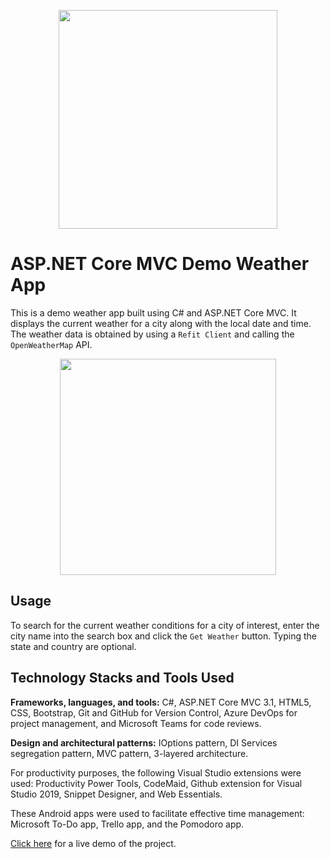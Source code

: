 <p align="center"> 
  <img width=350 src="https://user-images.githubusercontent.com/19508650/136642393-8b84f333-25b9-44c7-bcd9-d21ad7eb2d21.jpg">
</p>

# ASP.NET Core MVC Demo Weather App

This is a demo weather app built using C# and ASP.NET Core MVC. It displays the current weather for a city along with the local date and time. The weather data is obtained by using a `Refit Client` and calling the `OpenWeatherMap` API.

<p align="center"> 
  <img width=346 src="https://user-images.githubusercontent.com/19508650/136658509-467c48d9-7e15-4734-9fbe-b884d8cdecf6.jpg">
</p>

<!-- <p align="center">
  <img src="src/Screenshots/weatherss.png">
</p>
 -->

## Usage

To search for the current weather conditions for a city of interest, enter the city name into the search box and click the `Get Weather` button. Typing the state and country are optional.

## Technology Stacks and Tools Used

**Frameworks, languages, and tools:** C#, ASP.NET Core MVC 3.1, HTML5, CSS, Bootstrap, Git and GitHub for Version Control, Azure DevOps for project management, and Microsoft Teams for code reviews.

**Design and architectural patterns:** IOptions pattern, DI Services segregation pattern, MVC pattern, 3-layered architecture.

For productivity purposes, the following Visual Studio extensions were used: Productivity Power Tools, CodeMaid, Github extension for Visual Studio 2019, Snippet Designer, and Web Essentials. 

These Android apps were used to facilitate effective time management: Microsoft To-Do app, Trello app, and the Pomodoro app.

[Click here](https://weatherapp.rajnarayanan.com) for a live demo of the project.
